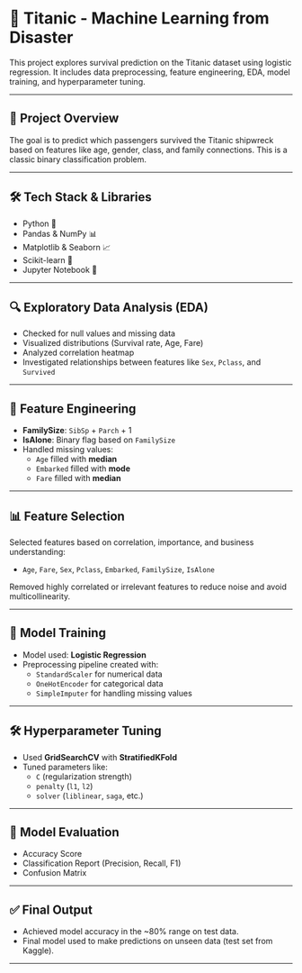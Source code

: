 # 🚢 Titanic - Machine Learning from Disaster

This project explores survival prediction on the Titanic dataset using logistic regression. It includes data preprocessing, feature engineering, EDA, model training, and hyperparameter tuning.

---

## 📂 Project Overview

The goal is to predict which passengers survived the Titanic shipwreck based on features like age, gender, class, and family connections. This is a classic binary classification problem.

---

## 🛠️ Tech Stack & Libraries

- Python 🐍
- Pandas & NumPy 📊
- Matplotlib & Seaborn 📈
- Scikit-learn 🤖
- Jupyter Notebook 📒

---

## 🔍 Exploratory Data Analysis (EDA)

- Checked for null values and missing data
- Visualized distributions (Survival rate, Age, Fare)
- Analyzed correlation heatmap
- Investigated relationships between features like `Sex`, `Pclass`, and `Survived`

---

## 🧠 Feature Engineering

- **FamilySize**: `SibSp` + `Parch` + 1
- **IsAlone**: Binary flag based on `FamilySize`
- Handled missing values:
  - `Age` filled with **median**
  - `Embarked` filled with **mode**
  - `Fare` filled with **median**

---

## 📊 Feature Selection

Selected features based on correlation, importance, and business understanding:

- `Age`, `Fare`, `Sex`, `Pclass`, `Embarked`, `FamilySize`, `IsAlone`

Removed highly correlated or irrelevant features to reduce noise and avoid multicollinearity.

---

## 🤖 Model Training

- Model used: **Logistic Regression**
- Preprocessing pipeline created with:
  - `StandardScaler` for numerical data
  - `OneHotEncoder` for categorical data
  - `SimpleImputer` for handling missing values

---

## 🛠️ Hyperparameter Tuning

- Used **GridSearchCV** with **StratifiedKFold**
- Tuned parameters like:
  - `C` (regularization strength)
  - `penalty` (`l1`, `l2`)
  - `solver` (`liblinear`, `saga`, etc.)

---

## 🧪 Model Evaluation

- Accuracy Score
- Classification Report (Precision, Recall, F1)
- Confusion Matrix

---

## ✅ Final Output

- Achieved model accuracy in the ~80% range on test data.
- Final model used to make predictions on unseen data (test set from Kaggle).

---


